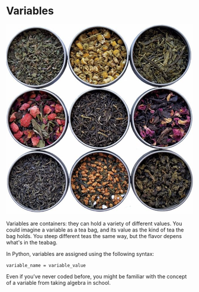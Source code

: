 # Variables 

![Alt text](image-1.png)

Variables are containers: they can hold a variety of different values. You could imagine a variable as a tea bag, and its value as the kind of tea the bag holds. You steep different teas the same way, but the flavor depens what's in the teabag. 

In Python, variables are assigned using the following syntax:

```
variable_name = variable_value
```

Even if you’ve never coded before, you might be familiar with the concept of a variable from taking algebra in school.
